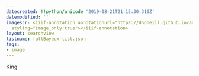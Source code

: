 ```yaml
---
datecreated: !!python/unicode '2019-08-21T21:15:30.310Z'
datemodified: ''
imagescr: <iiif-annotation annotationurl="https://dnoneill.github.io/annotate/annotations/9aqr8bnp2hxvlo2oqmwp.json"
  styling="image_only:true"></iiif-annotation>
layout: searchview
listname: fullBayeux-list.json
tags:
- image
---
```

King